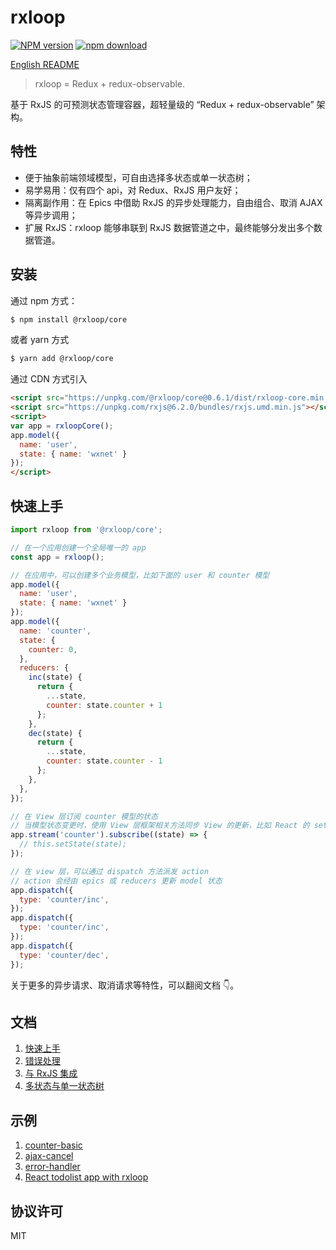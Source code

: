 # rxloop

[![NPM version][npm-image]][npm-url]
[![npm download][download-image]][download-url]

[npm-image]: https://img.shields.io/npm/v/flclover.svg?style=flat-square
[npm-url]: https://npmjs.org/package/flclover
[download-image]: https://img.shields.io/npm/dm/flclover-init.svg?style=flat-square
[download-url]: https://npmjs.org/package/flclover

[English README](README.md)
> rxloop = Redux + redux-observable.

基于 RxJS 的可预测状态管理容器，超轻量级的 “Redux + redux-observable” 架构。

## 特性
* 便于抽象前端领域模型，可自由选择多状态或单一状态树；
* 易学易用：仅有四个 api，对 Redux、RxJS 用户友好；
* 隔离副作用：在 Epics 中借助 RxJS 的异步处理能力，自由组合、取消 AJAX 等异步调用；
* 扩展 RxJS：rxloop 能够串联到 RxJS 数据管道之中，最终能够分发出多个数据管道。

## 安装
通过 npm 方式：
```bash
$ npm install @rxloop/core
```

或者 yarn 方式
```bash
$ yarn add @rxloop/core
```

通过 CDN 方式引入
```html
<script src="https://unpkg.com/@rxloop/core@0.6.1/dist/rxloop-core.min.js"></script>
<script src="https://unpkg.com/rxjs@6.2.0/bundles/rxjs.umd.min.js"></script>
<script>
var app = rxloopCore();
app.model({
  name: 'user',
  state: { name: 'wxnet' }
});
</script>
```

## 快速上手
```javascript
import rxloop from '@rxloop/core';

// 在一个应用创建一个全局唯一的 app
const app = rxloop();

// 在应用中，可以创建多个业务模型，比如下面的 user 和 counter 模型
app.model({
  name: 'user',
  state: { name: 'wxnet' }
});
app.model({
  name: 'counter',
  state: {
    counter: 0,
  },
  reducers: {
    inc(state) {
      return {
        ...state,
        counter: state.counter + 1
      };
    },
    dec(state) {
      return {
        ...state,
        counter: state.counter - 1
      };
    },
  },
});

// 在 View 层订阅 counter 模型的状态
// 当模型状态变更时，使用 View 层框架相关方法同步 View 的更新，比如 React 的 setState 方法
app.stream('counter').subscribe((state) => {
  // this.setState(state);
});

// 在 view 层，可以通过 dispatch 方法派发 action
// action 会经由 epics 或 reducers 更新 model 状态
app.dispatch({
  type: 'counter/inc',
});
app.dispatch({
  type: 'counter/inc',
});
app.dispatch({
  type: 'counter/dec',
});
```

关于更多的异步请求、取消请求等特性，可以翻阅文档 👇。

## 文档

1. [快速上手](https://talkingdata.github.io/rxloop/#/basics/getting-started)
2. [错误处理](https://talkingdata.github.io/rxloop/#/basics/error-handler)
3. [与 RxJS 集成](https://talkingdata.github.io/rxloop/#/advanced/integration-with-rxjs)
4. [多状态与单一状态树](https://talkingdata.github.io/rxloop/#/advanced/multi-state-and-single-state)

## 示例

1. [counter-basic](https://github.com/TalkingData/rxloop/tree/master/examples/counter-basic)
2. [ajax-cancel](https://github.com/TalkingData/rxloop/tree/master/examples/ajax-cancel)
3. [error-handler](https://github.com/TalkingData/rxloop/tree/master/examples/error-handler)
4. [React todolist app with rxloop](https://github.com/TalkingData/rxloop-react-todos)

## 协议许可
MIT
